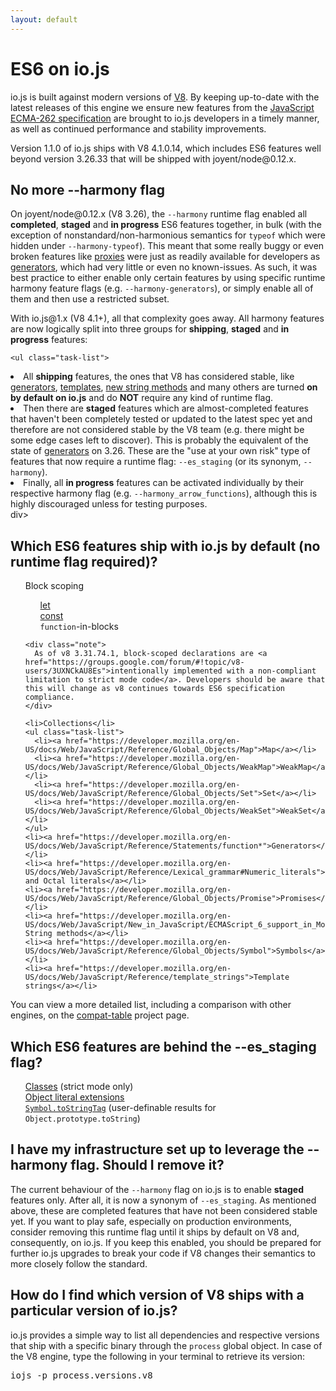```yaml
---
layout: default
---
```


<h1>ES6 on io.js</h1>

<div class="description">

  <p>io.js is built against modern versions of <a href="https://code.google.com/p/v8/">V8</a>. By keeping up-to-date with the latest releases of this engine we ensure new features from the <a href="http://www.ecma-international.org/publications/standards/Ecma-262.htm">JavaScript ECMA-262 specification</a> are brought to io.js developers in a timely manner, as well as continued performance and stability improvements.</p>
  <p>Version 1.1.0 of io.js ships with V8 4.1.0.14, which includes ES6 features well beyond version 3.26.33 that will be shipped with joyent/node@0.12.x.</p>
</div>

<div class="faq-item">

  <h2 class="faq-title">No more --harmony flag</h2>
  <div class="faq-body">
    <p>On joyent/node@0.12.x (V8 3.26), the <code>--harmony</code> runtime flag enabled all <strong>completed</strong>, <strong>staged</strong> and <strong>in progress</strong> ES6 features together, in bulk (with the exception of nonstandard/non-harmonious semantics for <code>typeof</code> which were hidden under <code>--harmony-typeof</code>).  This meant that some really buggy or even broken features like <a href="https://developer.mozilla.org/en-US/docs/Web/JavaScript/Reference/Global_Objects/Proxy">proxies</a> were just as readily available for developers as <a href="https://developer.mozilla.org/en-US/docs/Web/JavaScript/Reference/Statements/function*">generators</a>, which had very little or even no known-issues. As such, it was best practice to either enable only certain features by using specific runtime harmony feature flags (e.g. <code>--harmony-generators</code>), or simply enable all of them and then use a restricted subset.</p>
    <p>With io.js@1.x (V8 4.1+), all that complexity goes away. All harmony features are now logically split into three groups for <strong>shipping</strong>, <strong>staged</strong> and <strong>in progress</strong> features:</p>

    <ul class="task-list">
<li>All <strong>shipping</strong> features, the ones that V8 has considered stable, like <a href="https://developer.mozilla.org/en-US/docs/Web/JavaScript/Reference/Statements/function*">generators</a>, <a href="https://developer.mozilla.org/en-US/docs/Web/JavaScript/Reference/template_strings">templates</a>, <a href="https://developer.mozilla.org/en-US/docs/Web/JavaScript/New_in_JavaScript/ECMAScript_6_support_in_Mozilla#Additions_to_the_String_object">new string methods</a> and many others are turned <strong>on by default on io.js</strong> and do <strong>NOT</strong> require any kind of runtime flag. </li>
<li>Then there are <strong>staged</strong> features which are almost-completed features that haven't been completely tested or updated to the latest spec yet and therefore are not considered stable by the V8 team (e.g. there might be some edge cases left to discover). This is probably the equivalent of the state of <a href="https://developer.mozilla.org/en-US/docs/Web/JavaScript/Reference/Statements/function*">generators</a> on 3.26. These are the "use at your own risk" type of features that now require a runtime flag: <code>--es_staging</code> (or its synonym, <code>--harmony</code>).</li>
<li>Finally, all <strong>in progress</strong> features can be activated individually by their respective harmony flag (e.g. <code>--harmony_arrow_functions</code>), although this is highly discouraged unless for testing purposes.</li>
</ul>
div>

  <h2 class="faq-title">
     Which ES6 features ship with io.js by default (no runtime flag required)?
  </h2>
  <div class="faq-body">
  <ul class="task-list">
    <li>Block scoping</li>
    <ul class="task-list">
      <li><a href="https://developer.mozilla.org/en-US/docs/Web/JavaScript/Reference/Statements/let">let</a></li>
      <li><a href="https://developer.mozilla.org/en-US/docs/Web/JavaScript/Reference/Statements/const">const</a></li>
      <li><code>function</code>-in-blocks</a></li>
    </ul>

    <div class="note">
      As of v8 3.31.74.1, block-scoped declarations are <a href="https://groups.google.com/forum/#!topic/v8-users/3UXNCkAU8Es">intentionally implemented with a non-compliant limitation to strict mode code</a>. Developers should be aware that this will change as v8 continues towards ES6 specification compliance.
    </div>

    <li>Collections</li>
    <ul class="task-list">
      <li><a href="https://developer.mozilla.org/en-US/docs/Web/JavaScript/Reference/Global_Objects/Map">Map</a></li>
      <li><a href="https://developer.mozilla.org/en-US/docs/Web/JavaScript/Reference/Global_Objects/WeakMap">WeakMap</a></li>
      <li><a href="https://developer.mozilla.org/en-US/docs/Web/JavaScript/Reference/Global_Objects/Set">Set</a></li>
      <li><a href="https://developer.mozilla.org/en-US/docs/Web/JavaScript/Reference/Global_Objects/WeakSet">WeakSet</a></li>
    </ul>
    <li><a href="https://developer.mozilla.org/en-US/docs/Web/JavaScript/Reference/Statements/function*">Generators</a></li>
    <li><a href="https://developer.mozilla.org/en-US/docs/Web/JavaScript/Reference/Lexical_grammar#Numeric_literals">Binary and Octal literals</a></li>
    <li><a href="https://developer.mozilla.org/en-US/docs/Web/JavaScript/Reference/Global_Objects/Promise">Promises</a></li>
    <li><a href="https://developer.mozilla.org/en-US/docs/Web/JavaScript/New_in_JavaScript/ECMAScript_6_support_in_Mozilla#Additions_to_the_String_object">New String methods</a></li>
    <li><a href="https://developer.mozilla.org/en-US/docs/Web/JavaScript/Reference/Global_Objects/Symbol">Symbols</a></li>
    <li><a href="https://developer.mozilla.org/en-US/docs/Web/JavaScript/Reference/template_strings">Template strings</a></li>
  </ul>

  <p>You can view a more detailed list, including a comparison with other engines, on the <a href="https://kangax.github.io/compat-table/es6/">compat-table</a> project page.</p>
</div>
</div>

<div class="faq-item">
  <h2 class="faq-title">
     Which ES6 features are behind the --es_staging flag?
  </h2>
  <div class="faq-body">
    <ul class="task-list">
      <li><a href="https://github.com/lukehoban/es6features#classes">Classes</a> (strict mode only)</li>
      <li><a href="https://github.com/lukehoban/es6features#enhanced-object-literals">Object literal extensions</a></li>
      <li><a href="https://developer.mozilla.org/en-US/docs/Web/JavaScript/Reference/Global_Objects/Symbol"><code>Symbol.toStringTag</code></a> (user-definable results for <code>Object.prototype.toString</code>)</li>
    </ul>
  </div>
</div>

<div class="faq-item">

  <h2 class="faq-title">
    I have my infrastructure set up to leverage the --harmony flag. Should I remove it?
  </h2>
  <div class="faq-body">
    <p>The current behaviour of the <code>--harmony</code> flag on io.js is to enable <strong>staged</strong> features only. After all, it is now a synonym of <code>--es_staging</code>. As mentioned above, these are completed features that have not been considered stable yet. If you want to play safe, especially on production environments, consider removing this runtime flag until it ships by default on V8 and, consequently, on io.js. If you keep this enabled, you should be prepared for further io.js upgrades to break your code if V8 changes their semantics to more closely follow the standard.</p>
  </div>
</div>

<div class="faq-item">

  <h2 class="faq-title">
     How do I find which version of V8 ships with a particular version of io.js?
  </h2>
  <div class="faq-body">
    <p>io.js provides a simple way to list all dependencies and respective versions that ship with a specific binary through the <code>process</code> global object. In case of the V8 engine, type the following in your terminal to retrieve its version:</p>
    <div class="highlight highlight-sh"><pre>iojs -p process.versions.v8</span></pre></div>
  </div>
</div>

